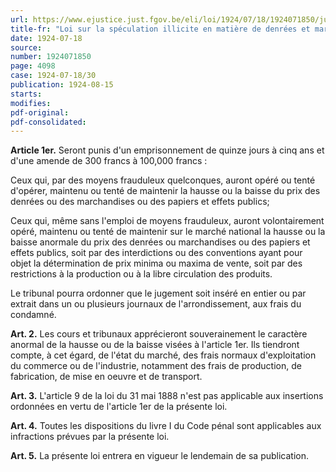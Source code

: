 ```yaml
---
url: https://www.ejustice.just.fgov.be/eli/loi/1924/07/18/1924071850/justel
title-fr: "Loi sur la spéculation illicite en matière de denrées et marchandises, papiers et effets publics."
date: 1924-07-18
source:
number: 1924071850
page: 4098
case: 1924-07-18/30
publication: 1924-08-15
starts:
modifies:
pdf-original:
pdf-consolidated:
---
```


**Article 1er.** Seront punis d'un emprisonnement de quinze jours à cinq ans et d'une amende de 300 francs à 100,000 francs :

Ceux qui, par des moyens frauduleux quelconques, auront opéré ou tenté d'opérer, maintenu ou tenté de maintenir la hausse ou la baisse du prix des denrées ou des marchandises ou des papiers et effets publics;

Ceux qui, même sans l'emploi de moyens frauduleux, auront volontairement opéré, maintenu ou tenté de maintenir sur le marché national la hausse ou la baisse anormale du prix des denrées ou marchandises ou des papiers et effets publics, soit par des interdictions ou des conventions ayant pour objet la détermination de prix minima ou maxima de vente, soit par des restrictions à la production ou à la libre circulation des produits.

Le tribunal pourra ordonner que le jugement soit inséré en entier ou par extrait dans un ou plusieurs journaux de l'arrondissement, aux frais du condamné.

**Art. 2.** Les cours et tribunaux apprécieront souverainement le caractère anormal de la hausse ou de la baisse visées à l'article 1er. Ils tiendront compte, à cet égard, de l'état du marché, des frais normaux d'exploitation du commerce ou de l'industrie, notamment des frais de production, de fabrication, de mise en oeuvre et de transport.

**Art. 3.** L'article 9 de la loi du 31 mai 1888 n'est pas applicable aux insertions ordonnées en vertu de l'article 1er de la présente loi.

**Art. 4.** Toutes les dispositions du livre I du Code pénal sont applicables aux infractions prévues par la présente loi.

**Art. 5.** La présente loi entrera en vigueur le lendemain de sa publication.
